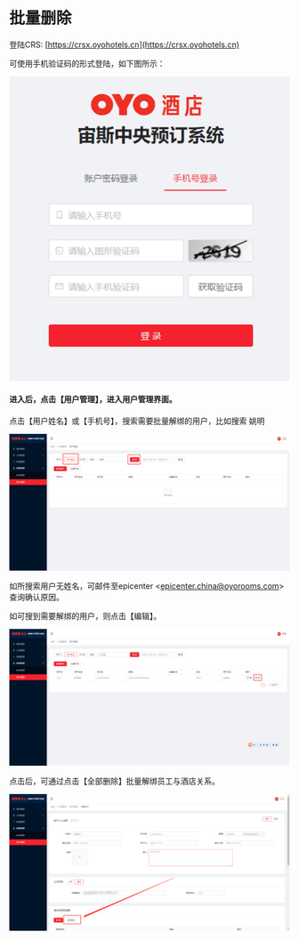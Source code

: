 # 批量删除

登陆CRS: [https://crsx.oyohotels.cn](https://crsx.oyohotels.cn) 

可使用手机验证码的形式登陆，如下图所示：

![&#x901A;&#x8FC7;&#x624B;&#x673A;&#x53F7;&#x6536;&#x5230;&#x7684;&#x9A8C;&#x8BC1;&#x7801;&#x8FDB;&#x884C;&#x767B;&#x9646;](../../../../.gitbook/assets/image%20%28404%29.png)

#### 进入后，点击【用户管理】，进入用户管理界面。

点击【用户姓名】或【手机号】，搜索需要批量解绑的用户，比如搜索 姚明 

![&#x641C;&#x7D22;&#x7528;&#x6237;&#x59D3;&#x540D;](../../../../.gitbook/assets/image%20%28215%29.png)

如所搜索用户无姓名，可邮件至epicenter &lt;epicenter.china@oyorooms.com&gt; 查询确认原因。

如可搜到需要解绑的用户，则点击【编辑】。

![&#x70B9;&#x51FB;&#x7F16;&#x8F91;](../../../../.gitbook/assets/image%20%28279%29.png)

点击后，可通过点击【全部删除】批量解绑员工与酒店关系。

![](../../../../.gitbook/assets/image%20%28467%29.png)

## 

